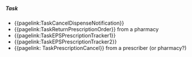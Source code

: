 ##### Task

- {{pagelink:TaskCancelDispenseNotification}}
- {{pagelink:TaskReturnPrescriptionOrder}} from a pharmacy
- {{pagelink:TaskEPSPrescriptionTracker1}}
- {{pagelink:TaskEPSPrescriptionTracker2}}
- {{pagelink: TaskPrescriptionCancel}} from a prescriber (or pharmacy?)